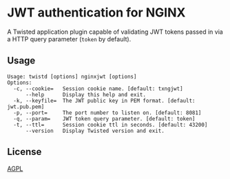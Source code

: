 JWT authentication for NGINX
============================

A Twisted application plugin capable of validating JWT tokens passed in via a
HTTP query parameter (`token` by default).

Usage
-----

```
Usage: twistd [options] nginxjwt [options]
Options:
  -c, --cookie=   Session cookie name. [default: txngjwt]
      --help      Display this help and exit.
  -k, --keyfile=  The JWT public key in PEM format. [default: jwt.pub.pem]
  -p, --port=     The port number to listen on. [default: 8081]
  -q, --param=    JWT token query parameter. [default: token]
  -t, --ttl=      Session cookie ttl in seconds. [default: 43200]
      --version   Display Twisted version and exit.
```

License
-------

[AGPL](https://www.gnu.org/licenses/agpl-3.0.en.html)
